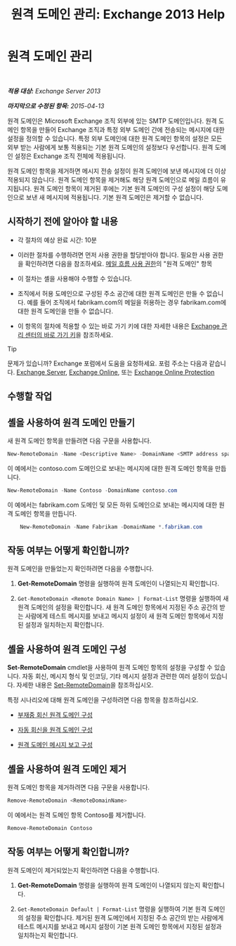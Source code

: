 ﻿---
title: '원격 도메인 관리: Exchange 2013 Help'
TOCTitle: 원격 도메인 관리
ms:assetid: 41a86907-bd9e-40d0-94d3-6deb95a0bffa
ms:mtpsurl: https://technet.microsoft.com/ko-kr/library/Aa997639(v=EXCHG.150)
ms:contentKeyID: 52057944
ms.date: 05/22/2018
mtps_version: v=EXCHG.150
f1_keywords:
- Microsoft.Exchange.Management.SnapIn.Esm.OrganizationConfiguration.NewRemoteDomainWizardForm.NewRemoteDomainWizardPage
ms.translationtype: MT
---

# 원격 도메인 관리

 

_**적용 대상:** Exchange Server 2013_

_**마지막으로 수정된 항목:** 2015-04-13_

원격 도메인은 Microsoft Exchange 조직 외부에 있는 SMTP 도메인입니다. 원격 도메인 항목을 만들어 Exchange 조직과 특정 외부 도메인 간에 전송되는 메시지에 대한 설정을 정의할 수 있습니다. 특정 외부 도메인에 대한 원격 도메인 항목의 설정은 모든 외부 받는 사람에게 보통 적용되는 기본 원격 도메인의 설정보다 우선합니다. 원격 도메인 설정은 Exchange 조직 전체에 적용됩니다.

원격 도메인 항목을 제거하면 메시지 전송 설정이 원격 도메인에 보낸 메시지에 더 이상 적용되지 않습니다. 원격 도메인 항목을 제거해도 해당 원격 도메인으로 메일 흐름이 유지됩니다. 원격 도메인 항목이 제거된 후에는 기본 원격 도메인의 구성 설정이 해당 도메인으로 보낸 새 메시지에 적용됩니다. 기본 원격 도메인은 제거할 수 없습니다.

## 시작하기 전에 알아야 할 내용

  - 각 절차의 예상 완료 시간: 10분

  - 이러한 절차를 수행하려면 먼저 사용 권한을 할당받아야 합니다. 필요한 사용 권한을 확인하려면 다음을 참조하세요. [메일 흐름 사용 권한](mail-flow-permissions-exchange-2013-help.md)의 "원격 도메인" 항목

  - 이 절차는 셸을 사용해야 수행할 수 있습니다.

  - 조직에서 허용 도메인으로 구성된 주소 공간에 대한 원격 도메인은 만들 수 없습니다. 예를 들어 조직에서 fabrikam.com의 메일을 허용하는 경우 fabrikam.com에 대한 원격 도메인을 만들 수 없습니다.

  - 이 항목의 절차에 적용할 수 있는 바로 가기 키에 대한 자세한 내용은 [Exchange 관리 센터의 바로 가기 키](keyboard-shortcuts-in-the-exchange-admin-center-exchange-online-protection-help.md)을 참조하세요.


> [!TIP]
> 문제가 있습니까? Exchange 포럼에서 도움을 요청하세요. 포럼 주소는 다음과 같습니다. <A href="https://go.microsoft.com/fwlink/p/?linkid=60612">Exchange Server</A>, <A href="https://go.microsoft.com/fwlink/p/?linkid=267542">Exchange Online</A>, 또는 <A href="https://go.microsoft.com/fwlink/p/?linkid=285351">Exchange Online Protection</A>



## 수행할 작업

## 셸을 사용하여 원격 도메인 만들기

새 원격 도메인 항목을 만들려면 다음 구문을 사용합니다.

```powershell
New-RemoteDomain -Name <Descriptive Name> -DomainName <SMTP address space>
```

이 예에서는 contoso.com 도메인으로 보내는 메시지에 대한 원격 도메인 항목을 만듭니다.

```powershell
New-RemoteDomain -Name Contoso -DomainName contoso.com
```

이 예에서는 fabrikam.com 도메인 및 모든 하위 도메인으로 보내는 메시지에 대한 원격 도메인 항목을 만듭니다.

```powershell
    New-RemoteDomain -Name Fabrikam -DomainName *.fabrikam.com
```

## 작동 여부는 어떻게 확인합니까?

원격 도메인을 만들었는지 확인하려면 다음을 수행합니다.

1.  **Get-RemoteDomain** 명령을 실행하여 원격 도메인이 나열되는지 확인합니다.

2.  `Get-RemoteDomain <Remote Domain Name> | Format-List` 명령을 실행하여 새 원격 도메인의 설정을 확인합니다. 새 원격 도메인 항목에서 지정된 주소 공간의 받는 사람에게 테스트 메시지를 보내고 메시지 설정이 새 원격 도메인 항목에서 지정된 설정과 일치하는지 확인합니다.

## 셸을 사용하여 원격 도메인 구성

**Set-RemoteDomain** cmdlet을 사용하여 원격 도메인 항목의 설정을 구성할 수 있습니다. 자동 회신, 메시지 형식 및 인코딩, 기타 메시지 설정과 관련한 여러 설정이 있습니다. 자세한 내용은 [Set-RemoteDomain](https://technet.microsoft.com/ko-kr/library/aa997857\(v=exchg.150\))을 참조하십시오.

특정 시나리오에 대해 원격 도메인을 구성하려면 다음 항목을 참조하십시오.

  - [부재중 회신 원격 도메인 구성](configure-remote-domain-out-of-office-replies-exchange-2013-help.md)

  - [자동 회신을 원격 도메인 구성](configure-remote-domain-automatic-replies-exchange-2013-help.md)

  - [원격 도메인 메시지 보고 구성](configure-remote-domain-message-reporting-exchange-2013-help.md)

## 셸을 사용하여 원격 도메인 제거

원격 도메인 항목을 제거하려면 다음 구문을 사용합니다.

```powershell
Remove-RemoteDomain <RemoteDomainName>
```

이 예에서는 원격 도메인 항목 Contoso를 제거합니다.

```powershell
Remove-RemoteDomain Contoso
```

## 작동 여부는 어떻게 확인합니까?

원격 도메인이 제거되었는지 확인하려면 다음을 수행합니다.

1.  **Get-RemoteDomain** 명령을 실행하여 원격 도메인이 나열되지 않는지 확인합니다.

2.  `Get-RemoteDomain Default | Format-List` 명령을 실행하여 기본 원격 도메인의 설정을 확인합니다. 제거된 원격 도메인에서 지정된 주소 공간의 받는 사람에게 테스트 메시지를 보내고 메시지 설정이 기본 원격 도메인 항목에서 지정된 설정과 일치하는지 확인합니다.


